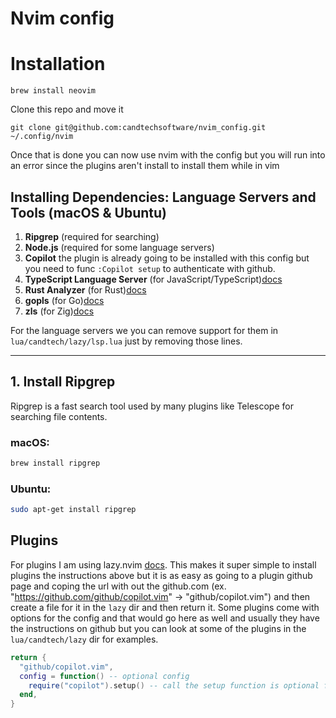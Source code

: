 # Nvim config

# Installation 

```
brew install neovim
```

Clone this repo and move it
```
git clone git@github.com:candtechsoftware/nvim_config.git ~/.config/nvim
```
Once that is done you can now use nvim with the config
but you will run into an error since the plugins aren't install 
to install them while in vim 

##  Installing Dependencies: Language Servers and Tools (macOS & Ubuntu)

1. **Ripgrep** (required for searching)
2. **Node.js** (required for some language servers)
3. **Copilot** 
    the plugin is already going to be installed with this config but you need to func `:Copilot setup` 
    to authenticate with github. 
2. **TypeScript Language Server** (for JavaScript/TypeScript)[docs](https://github.com/typescript-language-server/typescript-language-server)
3. **Rust Analyzer** (for Rust)[docs](https://rust-analyzer.github.io/manual.html#installation)
4. **gopls** (for Go)[docs](https://pkg.go.dev/golang.org/x/tools/gopls)
5. **zls** (for Zig)[docs](https://github.com/zigtools/zls) 


For the language servers we you can remove support for them in `lua/candtech/lazy/lsp.lua` just by
removing those lines. 

---

## 1. Install Ripgrep

Ripgrep is a fast search tool used by many plugins like Telescope for searching file contents.

### macOS:
```bash
brew install ripgrep
```

### Ubuntu:
```bash
sudo apt-get install ripgrep
```



## Plugins 
For plugins I am using lazy.nvim [docs](https://lazy.folke.io/). This makes it super
simple to install plugins the instructions above but it is as easy as going to a plugin github
page and coping the url with out the github.com (ex. "https://github.com/github/copilot.vim" -> "github/copilot.vim")
and then create a file for it in the `lazy` dir and then return it. Some plugins come with options for the config and
that would go here as well and usually they have the instructions on github but you can look at some of the 
plugins in the `lua/candtech/lazy` dir for examples.

```lua 
return {
  "github/copilot.vim",
  config = function() -- optional config
    require("copilot").setup() -- call the setup function is optional for this plugin 
  end,
}
```
